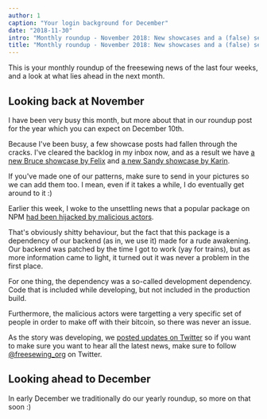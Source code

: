 ```yaml
---
author: 1
caption: "Your login background for December"
date: "2018-11-30"
intro: "Monthly roundup - November 2018: New showcases and a (false) security alarm"
title: "Monthly roundup - November 2018: New showcases and a (false) security alarm"
---
```



This is your monthly roundup of the freesewing news of the last four weeks, 
and a look at what lies ahead in the next month.

## Looking back at November

I have been very busy this month, but more about that in our roundup post for the year
which you can expect on December 10th.

Because I've been busy, a few showcase posts had fallen through the cracks.
I've cleared the backlog in my inbox now, and as a result we have 
[a new Bruce showcase by Felix](/en/showcase/bruce-three-pack) and
[a new Sandy showcase by Karin](/en/showcase/sandy-by-karin).

If you've made one of our patterns, make sure to send in your pictures 
so we can add them too. I mean, even if it takes a while, I do eventually
get around to it :)


Earlier this week, I woke to the unsettling news that a popular package on 
NPM [had been hijacked by malicious actors](https://arstechnica.com/information-technology/2018/11/hacker-backdoors-widely-used-open-source-software-to-steal-bitcoin/).

That's obviously shitty behaviour, but the fact that this package is a dependency
of our backend (as in, we use it) made for a rude awakening.
Our backend was patched by the time I got to work (yay for trains), but as more information
came to light, it turned out it was never a problem in the first place.

For one thing, the dependency was a so-called development dependency. Code that is included
while developing, but not included in the production build.

Furthermore, the malicious actors were targetting a very specific set of people in order
to make off with their bitcoin, so there was never an issue.

As the story was developing, we 
[posted updates on Twitter](https://twitter.com/freesewing_org/status/1067312509672177664)
so if you want to make sure you want to hear all the latest news, make sure to follow 
[@freesewing_org](https://twitter.com/freesewing_org) on Twitter.


## Looking ahead to December

In early December we traditionally do our yearly roundup, so more on that soon :)

